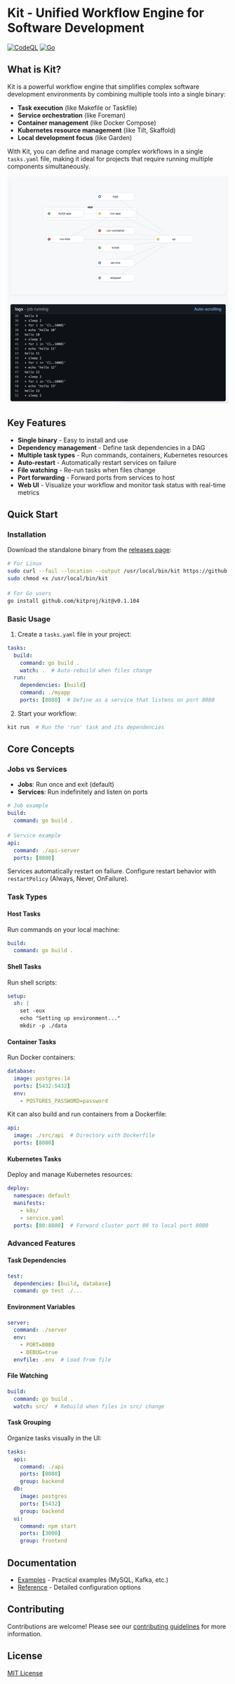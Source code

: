 # Kit - Unified Workflow Engine for Software Development

[![CodeQL](https://github.com/kitproj/kit/actions/workflows/codeql-analysis.yml/badge.svg)](https://github.com/kitproj/kit/actions/workflows/codeql-analysis.yml)
[![Go](https://github.com/kitproj/kit/actions/workflows/go.yml/badge.svg)](https://github.com/kitproj/kit/actions/workflows/go.yml)

## What is Kit?

Kit is a powerful workflow engine that simplifies complex software development environments by combining multiple tools into a single binary:

- **Task execution** (like Makefile or Taskfile)
- **Service orchestration** (like Foreman)
- **Container management** (like Docker Compose)
- **Kubernetes resource management** (like Tilt, Skaffold)
- **Local development focus** (like Garden)

With Kit, you can define and manage complex workflows in a single `tasks.yaml` file, making it ideal for projects that require running multiple components simultaneously.

![Kit UI Screenshot](img.png)

## Key Features

- **Single binary** - Easy to install and use
- **Dependency management** - Define task dependencies in a DAG
- **Multiple task types** - Run commands, containers, Kubernetes resources
- **Auto-restart** - Automatically restart services on failure
- **File watching** - Re-run tasks when files change
- **Port forwarding** - Forward ports from services to host
- **Web UI** - Visualize your workflow and monitor task status with real-time metrics

## Quick Start

### Installation

Download the standalone binary from the [releases page](https://github.com/kitproj/kit/releases/latest):

```bash
# For Linux
sudo curl --fail --location --output /usr/local/bin/kit https://github.com/kitproj/kit/releases/download/v0.1.104/kit_v0.1.104_linux_386
sudo chmod +x /usr/local/bin/kit

# For Go users
go install github.com/kitproj/kit@v0.1.104
```

### Basic Usage

1. Create a `tasks.yaml` file in your project:

```yaml
tasks:
  build:
    command: go build .
    watch: .  # Auto-rebuild when files change
  run:
    dependencies: [build]
    command: ./myapp
    ports: [8080]  # Define as a service that listens on port 8080
```

2. Start your workflow:

```bash
kit run  # Run the 'run' task and its dependencies
```

## Core Concepts

### Jobs vs Services

- **Jobs**: Run once and exit (default)
- **Services**: Run indefinitely and listen on ports

```yaml
# Job example
build:
  command: go build .

# Service example
api:
  command: ./api-server
  ports: [8080]
```

Services automatically restart on failure. Configure restart behavior with `restartPolicy` (Always, Never, OnFailure).

### Task Types

#### Host Tasks

Run commands on your local machine:

```yaml
build:
  command: go build .
```

#### Shell Tasks

Run shell scripts:

```yaml
setup:
  sh: |
    set -eux
    echo "Setting up environment..."
    mkdir -p ./data
```

#### Container Tasks

Run Docker containers:

```yaml
database:
  image: postgres:14
  ports: [5432:5432]
  env:
    - POSTGRES_PASSWORD=password
```

Kit can also build and run containers from a Dockerfile:

```yaml
api:
  image: ./src/api  # Directory with Dockerfile
  ports: [8080]
```

#### Kubernetes Tasks

Deploy and manage Kubernetes resources:

```yaml
deploy:
  namespace: default
  manifests:
    - k8s/
    - service.yaml
  ports: [80:8080]  # Forward cluster port 80 to local port 8080
```

### Advanced Features

#### Task Dependencies

```yaml
test:
  dependencies: [build, database]
  command: go test ./...
```

#### Environment Variables

```yaml
server:
  command: ./server
  env:
    - PORT=8080
    - DEBUG=true
  envfile: .env  # Load from file
```

#### File Watching

```yaml
build:
  command: go build .
  watch: src/  # Rebuild when files in src/ change
```

#### Task Grouping

Organize tasks visually in the UI:

```yaml
tasks:
  api:
    command: ./api
    ports: [8080]
    group: backend
  db:
    image: postgres
    ports: [5432]
    group: backend
  ui:
    command: npm start
    ports: [3000]
    group: frontend
```

## Documentation

- [Examples](docs/examples) - Practical examples (MySQL, Kafka, etc.)
- [Reference](docs/reference) - Detailed configuration options

## Contributing

Contributions are welcome! Please see our [contributing guidelines](CONTRIBUTING.md) for more information.

## License

[MIT License](LICENSE)
